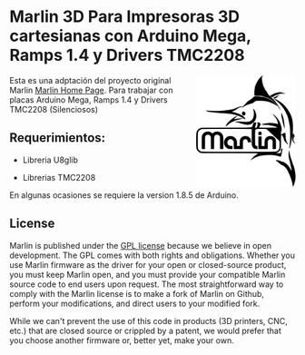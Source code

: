 # Marlin 3D Para Impresoras 3D cartesianas con Arduino Mega, Ramps 1.4 y Drivers TMC2208

<img align="right" width=175 src="buildroot/share/pixmaps/logo/marlin-250.png" />

Esta es una adptación del proyecto original Marlin [Marlin Home Page](https://marlinfw.org/).
Para trabajar con placas Arduino Mega, Ramps 1.4 y Drivers TMC2208 (Silenciosos)

## Requerimientos:

* Libreria U8glib

* Librerias TMC2208

En algunas ocasiones se requiere la version 1.8.5 de Arduino.

## License

Marlin is published under the [GPL license](/LICENSE) because we believe in open development. The GPL comes with both rights and obligations. Whether you use Marlin firmware as the driver for your open or closed-source product, you must keep Marlin open, and you must provide your compatible Marlin source code to end users upon request. The most straightforward way to comply with the Marlin license is to make a fork of Marlin on Github, perform your modifications, and direct users to your modified fork.

While we can't prevent the use of this code in products (3D printers, CNC, etc.) that are closed source or crippled by a patent, we would prefer that you choose another firmware or, better yet, make your own.
